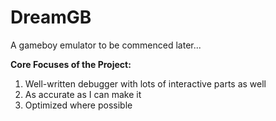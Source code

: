 # DreamGB
A gameboy emulator to be commenced later...

**Core Focuses of the Project:**

1. Well-written debugger with lots of interactive parts as well
2. As accurate as I can make it
3. Optimized where possible
